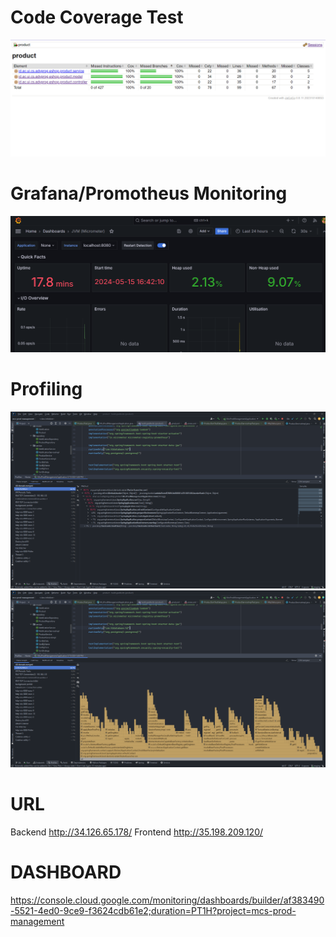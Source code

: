 # Code Coverage Test
![](image/ss1.png)

# Grafana/Promotheus Monitoring
![](image/ss2.png)


# Profiling
![](image/ss3.png)
![](image/ss4.png)

# URL
Backend http://34.126.65.178/
Frontend http://35.198.209.120/

# DASHBOARD
https://console.cloud.google.com/monitoring/dashboards/builder/af383490-5521-4ed0-9ce9-f3624cdb61e2;duration=PT1H?project=mcs-prod-management